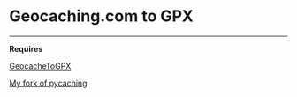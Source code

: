 # Geocaching.com to GPX
---
**Requires** 

[GeocacheToGPX](https://github.com/Hunter275/GeocacheToGPX)

[My fork of pycaching](https://github.com/Hunter275/pycaching)

